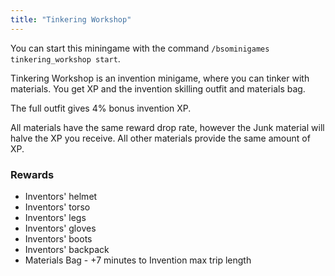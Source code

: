 ```yaml
---
title: "Tinkering Workshop"
---
```


You can start this miningame with the command `/bsominigames tinkering_workshop start`.

Tinkering Workshop is an invention minigame, where you can tinker with materials. You get XP and the invention skilling outfit and materials bag.

The full outfit gives 4% bonus invention XP.

All materials have the same reward drop rate, however the Junk material will halve the XP you receive. All other materials provide the same amount of XP.

### Rewards

- Inventors' helmet
- Inventors' torso
- Inventors' legs
- Inventors' gloves
- Inventors' boots
- Inventors' backpack
- Materials Bag - +7 minutes to Invention max trip length
